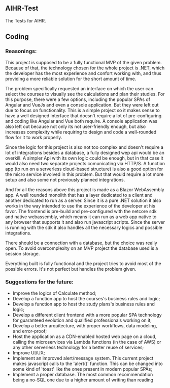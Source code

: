 ## AIHR-Test
The Tests for AIHR.

## Coding


### Reasonings:

This project is supposed to be a fully functional MVP of the given problem.
Because of that, the technology chosen for the whole project is .NET, which the developer has the most experience and confort working with, 
and thus providing a more reliable solution for the short amount of time.

The problem specifically requested an interface on which the user can select the courses to visually see the calculations and plan their studies.
For this purpose, there were a few options, including the popular SPAs of Angular and VueJs and even a console application. But they were left out due to focus on functionality.
This is a simple project so it makes sense to have a well designed interface that doesn't require a lot of pre-configuring and coding like Angular and Vue both require.
A console application was also left out because not only its not user-friendly enough, but also increases complexity while requiring to design and code a well-rounded flow for it to work properly.

Since the logic for this project is also not too complex and doesn't require a lot of integrations besides a database, a fully designed wep api would be an overkill.
A simpler Api with its own logic could be enough, but in that case it would also need two separate projects comunicating via HTTP/S.
A function app (to run on a serverless cloud-based structure) is also a good option for the micro service involved in this problem. 
But that would require a lot more setup and also some not previously planned integrations.

And for all the reasons above this project is made as a Blazor WebAssembly app. A well rounded monolith that has a layer dedicated to a client and another dedicated to run as a server.
Since it is a pure .NET solution it also works in the way intended to use the experience of the developer at his favor. 
The frontend is pre-build and pre-configured with the netcore sdk and native webassembly, which means it can run as a web app native to any browser that supports it and also run javascript scripts.
Since the server is running with the sdk it also handles all the necessary logics and possible integrations.


There should be a connection with a database, but the choice was really open. To avoid overcomplexity on an MVP project the database used is a session storage.


Everything built is fully functional and the project tries to avoid most of the possible errors. It's not perfect but handles the problem given.


### Suggestions for the future:
- Improve the logics of Calculate method;
- Develop a function app to host the courses's business rules and logic;
- Develop a function app to host the study plans's business rules and logic;
- Develop a different client frontend with a more popular SPA technology for guaranteed evolution and qualified professionals working on it;
- Develop a better arquitecture, with proper workflows, data modeling, and error-proof;
- Host the application as a CDN-enabled hosted web page on a cloud, calling the microservices via Lambda functions (in the case of AWS) or any other serverless technology for a better reuse of services;
- Improve UI/UX;
- Implement an improved alert/message system. This current project makes javascript calls to the 'alert()' function. This can be changed into some kind of 'toast' like the ones present in modern popular SPAs;
- Implement a proper database. The most common recommendation being a no-SQL one due to a higher amount of writing than reading
